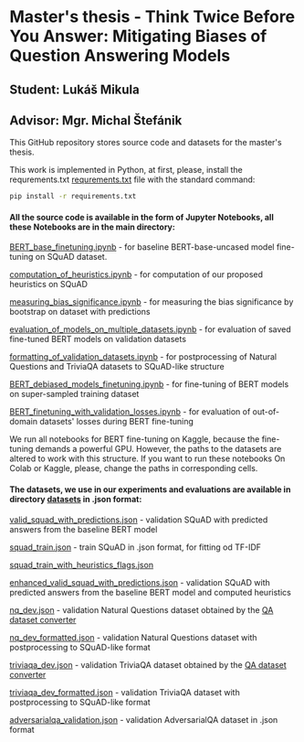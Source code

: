 # Master's thesis - Think Twice Before You Answer: Mitigating Biases of Question Answering Models

## Student: Lukáš Mikula

## Advisor: Mgr. Michal Štefánik

This GitHub repository stores source code and datasets for the master's thesis.

This work is implemented in Python, at first, please, install the requrements.txt [requrements.txt](requrements.txt) file with the standard command:

```bash
pip install -r requirements.txt
```

#### All the source code is available in the form of Jupyter Notebooks, all these Notebooks are in the main directory:

[BERT_base_finetuning.ipynb](BERT_base_finetuning.ipynb) - for baseline BERT-base-uncased model fine-tuning on SQuAD dataset.

[computation_of_heuristics.ipynb](computation_of_heuristics.ipynb) - for computation of our proposed heuristics on SQuAD

[measuring_bias_significance.ipynb](measuring_bias_significance.ipynb) - for measuring the bias significance by bootstrap on dataset with predictions

[evaluation_of_models_on_multiple_datasets.ipynb](evaluation_of_models_on_multiple_datasets.ipynb) - for evaluation of saved fine-tuned BERT models on validation datasets

[formatting_of_validation_datasets.ipynb](formatting_of_validation_datasets.ipynb) - for postprocessing of Natural Questions and TriviaQA datasets to SQuAD-like structure

[BERT_debiased_models_finetuning.ipynb](BERT_debiased_models_finetuning.ipynb) - for fine-tuning of BERT models on super-sampled training dataset

[BERT_finetuning_with_validation_losses.ipynb](BERT_finetuning_with_validation_losses.ipynb) - for evaluation of out-of-domain datasets' losses during BERT fine-tuning

We run all notebooks for BERT fine-tuning on Kaggle, because the fine-tuning demands a powerful GPU. However, the paths to the datasets are altered to work with this structure. If you want to run these notebooks On Colab or Kaggle, please, change the paths in corresponding cells.

#### The datasets, we use in our experiments and evaluations are available in directory [datasets](./datasets/) in .json format:

[valid_squad_with_predictions.json](./datasets/valid_squad_with_predictions.json) - validation SQuAD with predicted answers from the baseline BERT model

[squad_train.json](./datasets/squad_train.json) - train SQuAD in .json format, for fitting od TF-IDF

[squad_train_with_heuristics_flags.json](./datasets/squad_train_with_heuristics_flags.json)

[enhanced_valid_squad_with_predictions.json](./datasets/enhanced_valid_squad_with_predictions.json) - validation SQuAD with predicted answers from the baseline BERT model and computed heuristics

[nq_dev.json](./datasets/nq_dev.json) - validation Natural Questions dataset obtained by the [QA dataset converter](https://github.com/amazon-research/qa-dataset-converter)

[nq_dev_formatted.json](./datasets/nq_dev_formatted.json) - validation Natural Questions dataset with postprocessing to SQuAD-like format

[triviaqa_dev.json](./datasets/triviaqa_dev.json) - validation TriviaQA dataset obtained by the [QA dataset converter](https://github.com/amazon-research/qa-dataset-converter)

[triviaqa_dev_formatted.json](./datasets/triviaqa_dev_formatted.json) - validation TriviaQA dataset with postprocessing to SQuAD-like format

[adversarialqa_validation.json](./datasets/adversarialqa_validation.json) - validation AdversarialQA dataset in .json format
